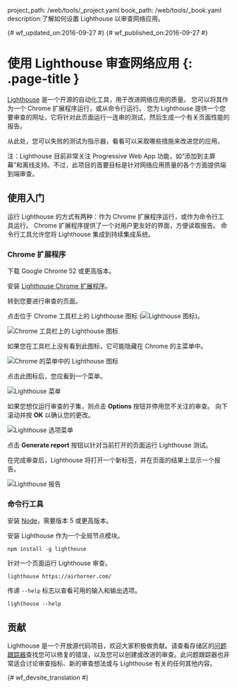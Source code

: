 project_path: /web/tools/_project.yaml
book_path: /web/tools/_book.yaml
description:了解如何设置 Lighthouse 以审查网络应用。

{# wf_updated_on:2016-09-27 #}
{# wf_published_on:2016-09-27 #}

# 使用 Lighthouse 审查网络应用 {: .page-title }

[Lighthouse](https://github.com/GoogleChrome/lighthouse) 是一个开源的自动化工具，用于改进网络应用的质量。
您可以将其作为一个 Chrome 扩展程序运行，或从命令行运行。
您为 Lighthouse 提供一个您要审查的网址，它将针对此页面运行一连串的测试，然后生成一个有关页面性能的报告。

从此处，您可以失败的测试为指示器，看看可以采取哪些措施来改进您的应用。


注：Lighthouse 目前非常关注 Progressive Web App 功能，如“添加到主屏幕”和离线支持。不过，此项目的首要目标是针对网络应用质量的各个方面提供端到端审查。

## 使用入门

运行 Lighthouse 的方式有两种：作为 Chrome 扩展程序运行，或作为命令行工具运行。
Chrome 扩展程序提供了一个对用户更友好的界面，方便读取报告。
命令行工具允许您将 Lighthouse 集成到持续集成系统。


###  Chrome 扩展程序

下载 Google Chrome 52 或更高版本。

安装 [Lighthouse Chrome 扩展程序](https://chrome.google.com/webstore/detail/lighthouse/blipmdconlkpinefehnmjammfjpmpbjk)。

转到您要进行审查的页面。

点击位于 Chrome 工具栏上的 Lighthouse 图标 (![Lighthouse 图标](images/lighthouse-icon-16.png))。


![Chrome 工具栏上的 Lighthouse 图标](images/icon-on-toolbar.png)

如果您在工具栏上没有看到此图标，它可能隐藏在 Chrome 的主菜单中。


![Chrome 的菜单中的 Lighthouse 图标](images/icon-in-menu.png)

点击此图标后，您应看到一个菜单。

![Lighthouse 菜单](images/menu.png)

如果您想仅运行审查的子集，则点击 **Options** 按钮并停用您不关注的审查。
向下滚动并按 **OK** 以确认您的更改。


![Lighthouse 选项菜单](images/options.png)

点击 **Generate report** 按钮以针对当前打开的页面运行 Lighthouse 测试。


在完成审查后，Lighthouse 将打开一个新标签，并在页面的结果上显示一个报告。


![Lighthouse 报告](images/report.png)

### 命令行工具

安装 [Node](https://nodejs.org)，需要版本 5 或更高版本。

安装 Lighthouse 作为一个全局节点模块。

    npm install -g lighthouse

针对一个页面运行 Lighthouse 审查。

    lighthouse https://airhorner.com/

传递 `--help` 标志以查看可用的输入和输出选项。

    lighthouse --help

## 贡献

Lighthouse 是一个开放源代码项目，欢迎大家积极做贡献。请查看存储区的[问题跟踪器](https://github.com/GoogleChrome/lighthouse/issues)查找您可以修复的错误，以及您可以创建或改进的审查。此问题跟踪器也非常适合讨论审查指标、新的审查想法或与 Lighthouse 有关的任何其他内容。






{# wf_devsite_translation #}
